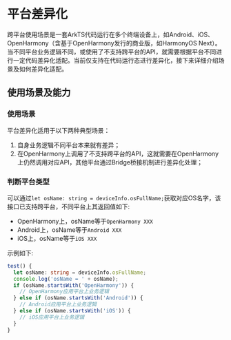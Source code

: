 # 平台差异化

跨平台使用场景是一套ArkTS代码运行在多个终端设备上，如Android、iOS、OpenHarmony（含基于OpenHarmony发行的商业版，如HarmonyOS Next）。当不同平台业务逻辑不同，或使用了不支持跨平台的API，就需要根据平台不同进行一定代码差异化适配。当前仅支持在代码运行态进行差异化，接下来详细介绍场景及如何差异化适配。

## 使用场景及能力

### 使用场景

平台差异化适用于以下两种典型场景：

1. 自身业务逻辑不同平台本来就有差异；
2. 在OpenHarmony上调用了不支持跨平台的API，这就需要在OpenHarmony上仍然调用对应API，其他平台通过Bridge桥接机制进行差异化处理；

### 判断平台类型

可以通过`let osName: string = deviceInfo.osFullName;`获取对应OS名字，该接口已支持跨平台，不同平台上其返回值如下:

- OpenHarmony上，osName等于`OpenHarmony XXX`
- Android上，osName等于`Android XXX`
- iOS上，osName等于`iOS XXX`

示例如下:

```ts
test() {
  let osName: string = deviceInfo.osFullName;
  console.log('osName = ' + osName);
  if (osName.startsWith('OpenHarmony')) {
    // OpenHarmony应用平台上业务逻辑
  } else if (osName.startsWith('Android')) {
    // Android应用平台上业务逻辑
  } else if (osName.startsWith('iOS')) {
    // iOS应用平台上业务逻辑
  }
}
```

### 